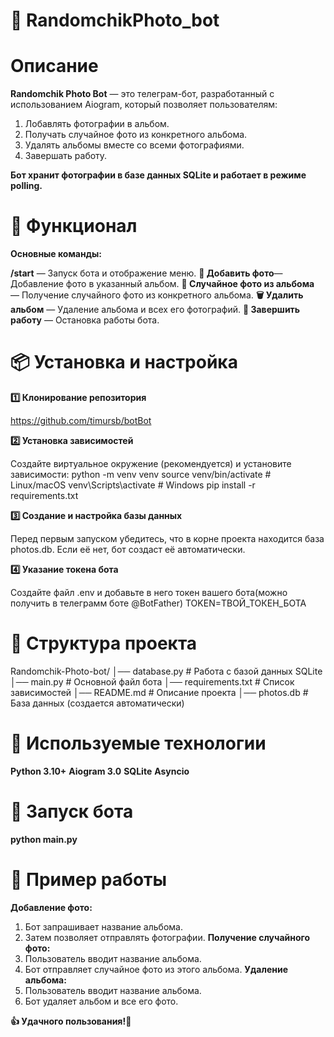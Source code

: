 # 📸 RandomchikPhoto_bot

# Описание

**Randomchik Photo Bot** — это телеграм-бот, разработанный с использованием Aiogram, который позволяет пользователям:

1. Лобавлять фотографии в альбом.
2. Получать случайное фото из конкретного альбома.
3. Удалять альбомы вместе со всеми фотографиями.
4. Завершать работу.

**Бот хранит фотографии в базе данных SQLite и работает в режиме polling.**

# 🚀 Функционал

**Основные команды:**

**/start** — Запуск бота и отображение меню.
**📸 Добавить фото**— Добавление фото в указанный альбом.
**📂 Случайное фото из альбома** — Получение случайного фото из конкретного альбома.
**🗑 Удалить альбом** — Удаление альбома и всех его фотографий.
**🛑 Завершить работу** — Остановка работы бота.

# 📦 Установка и настройка

**1️⃣ Клонирование репозитория**

https://github.com/timursb/botBot

**2️⃣ Установка зависимостей**

Создайте виртуальное окружение (рекомендуется) и установите зависимости:
python -m venv venv
source venv/bin/activate  # Linux/macOS
venv\Scripts\activate  # Windows
pip install -r requirements.txt

**3️⃣ Создание и настройка базы данных**

Перед первым запуском убедитесь, что в корне проекта находится база photos.db. Если её нет, бот создаст её автоматически.

**4️⃣ Указание токена бота**

Создайте файл .env и добавьте в него токен вашего бота(можно получить в телеграмм боте @BotFather)
TOKEN=ТВОЙ_ТОКЕН_БОТА

# 📜 Структура проекта

Randomchik-Photo-bot/
│── database.py            # Работа с базой данных SQLite
│── main.py                # Основной файл бота
│── requirements.txt       # Список зависимостей
│── README.md              # Описание проекта
│── photos.db              # База данных (создается автоматически)

# 🔧 Используемые технологии
**Python 3.10+**
**Aiogram 3.0**
**SQLite**
**Asyncio**

# 🚀 Запуск бота

**python main.py**

# 🎯 Пример работы

**Добавление фото:**
1. Бот запрашивает название альбома.
2. Затем позволяет отправлять фотографии.
**Получение случайного фото:**
1. Пользователь вводит название альбома.
2. Бот отправляет случайное фото из этого альбома.
**Удаление альбома:**
1. Пользователь вводит название альбома.
2. Бот удаляет альбом и все его фото.

**👍 Удачного пользования!🎉**
